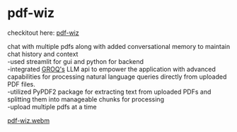 # pdf-wiz
checkitout here: <a href="pdf-wiz.streamlit.app"> pdf-wiz</a>

chat with multiple pdfs along with added conversational memory to maintain chat history and context
  <br>     -used streamlit for gui and python for backend 
  <br>     -integrated <a href="https://console.groq.com/keys">GROQ's</a> LLM api to empower the application with advanced capabilities for processing natural language queries directly from uploaded PDF files.
  <br>     -utilized PyPDF2 package for extracting text from uploaded PDFs and splitting them into manageable chunks for processing
  <br>     -upload multiple pdfs at a time

[pdf-wiz.webm](https://github.com/s1nghhhhh/pdf-wiz/assets/82044361/6a13aaf7-b9d7-46ff-a390-8883f62daa6f)
